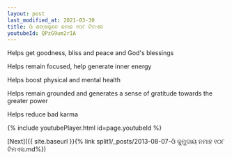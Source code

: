 ```yaml
---
layout: post
last_modified_at: 2021-03-30
title: ଓଁ ଶଙ୍ଖଭୂତେ ନମାହ ୧୦୮ ଟିମଏସ
youtubeId: QPzG9um2rIA
---
```

 
 
Helps get goodness, bliss and peace and God's blessings
 
Helps remain focused, help generate inner energy 
 
Helps boost physical and mental health 
 
Helps remain grounded and generates a sense of gratitude towards the greater power 
 
Helps reduce bad karma
 
 
 
 


{% include youtubePlayer.html id=page.youtubeId %}
 
[Next]({{ site.baseurl }}{% link  split1/_posts/2013-08-07-ଓଁ କୁମୁଦାୟ ନମାହ ୧୦୮ ଟିମଏସ.md%})
 
